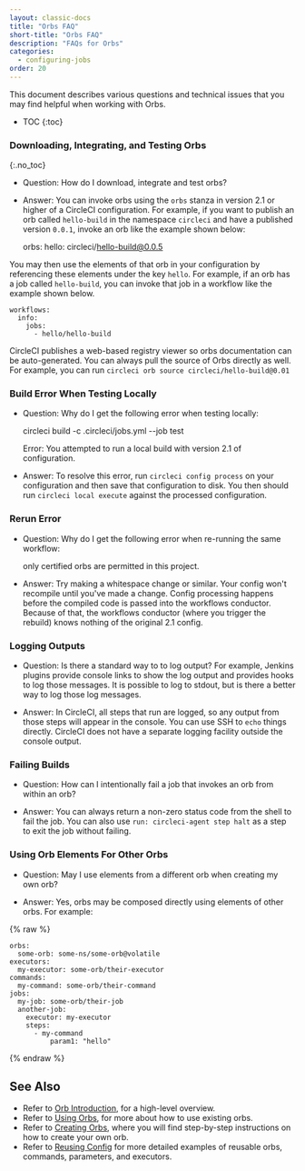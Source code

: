 ```yaml
---
layout: classic-docs
title: "Orbs FAQ"
short-title: "Orbs FAQ"
description: "FAQs for Orbs"
categories:
  - configuring-jobs
order: 20
---
```

This document describes various questions and technical issues that you may find helpful when working with Orbs.

- TOC {:toc}

### Downloading, Integrating, and Testing Orbs

{:.no_toc}

- Question: How do I download, integrate and test orbs?

- Answer: You can invoke orbs using the `orbs` stanza in version 2.1 or higher of a CircleCI configuration. For example, if you want to publish an orb called `hello-build` in the namespace `circleci` and have a published version `0.0.1`, invoke an orb like the example shown below:

    orbs:
         hello: circleci/hello-build@0.0.5
    

You may then use the elements of that orb in your configuration by referencing these elements under the key `hello`. For example, if an orb has a job called `hello-build`, you can invoke that job in a workflow like the example shown below.

    workflows:
      info:
        jobs:
          - hello/hello-build
    

CircleCI publishes a web-based registry viewer so orbs documentation can be auto-generated. You can always pull the source of Orbs directly as well. For example, you can run `circleci orb source circleci/hello-build@0.01`

### Build Error When Testing Locally

- Question: Why do I get the following error when testing locally:

    circleci build -c .circleci/jobs.yml --job test
    

    Error:
    You attempted to run a local build with version 2.1 of configuration.
    

- Answer: To resolve this error, run `circleci config process` on your configuration and then save that configuration to disk. You then should run `circleci local execute` against the processed configuration.

### Rerun Error

- Question: Why do I get the following error when re-running the same workflow:

    only certified orbs are permitted in this project.
    

- Answer: Try making a whitespace change or similar. Your config won't recompile until you've made a change. Config processing happens before the compiled code is passed into the workflows conductor. Because of that, the workflows conductor (where you trigger the rebuild) knows nothing of the original 2.1 config.

<!---
### Environment Variables Not Being Passed at Runtime

Occasionally, when you try to convert a configuration to a 2.0 compatible format, environment variables may not be passed at runtime. For example, if you create a simple configuration in your GitHub repository (for example `https://github.com/yourusername/circle-auto/blob/master/.circleci/echo.yml`) and then call the config using:

```export AUTO_FILE=/Users/yourusername/Desktop/apkpure_app_887.apk
export AUTO_DIR=.
circleci build -c .circleci/echo.yml --job test
```

The config shows:

```#!bin/bash -eo pipefail
echo file $(AUTO_FILE) dir $(AUTO_DIR)
file directlySuccess!
```
Upon execution, you may see the following response:

.circleci/echo.yml

```version: 2
jobs:
  build:
    docker:
    - image: circleci/openjdk:8-jdk
    steps:
    - checkout
  test:
    docker:
    - image: circleci/openjdk:8-jdk
    environment:
    - TERM: dumb
    steps:
    - checkout
    - run:
        command: "echo file ${AUTO_FILE} dir ${AUTO_DIR}"
workflows:
  version: 2
  workflow:
    jobs:
    - build
    - test```

yourusername/circle-autoAdded by GitHub
```
--->

### Logging Outputs

- Question: Is there a standard way to to log output? For example, Jenkins plugins provide console links to show the log output and provides hooks to log those messages. It is possible to log to stdout, but is there a better way to log those log messages.

- Answer: In CircleCI, all steps that run are logged, so any output from those steps will appear in the console. You can use SSH to `echo` things directly. CircleCI does not have a separate logging facility outside the console output.

### Failing Builds

- Question: How can I intentionally fail a job that invokes an orb from within an orb?

- Answer: You can always return a non-zero status code from the shell to fail the job. You can also use `run: circleci-agent step halt` as a step to exit the job without failing.

### Using Orb Elements For Other Orbs

- Question: May I use elements from a different orb when creating my own orb?

- Answer: Yes, orbs may be composed directly using elements of other orbs. For example:

{% raw %}

    orbs:
      some-orb: some-ns/some-orb@volatile
    executors:
      my-executor: some-orb/their-executor
    commands:
      my-command: some-orb/their-command
    jobs:
      my-job: some-orb/their-job
      another-job:
        executor: my-executor
        steps:
          - my-command
              param1: "hello"
    

{% endraw %}

## See Also

- Refer to [Orb Introduction]({{site.baseurl}}/2.0/orb-intro/), for a high-level overview.
- Refer to [Using Orbs]({{site.baseurl}}/2.0/using-orbs/), for more about how to use existing orbs.
- Refer to [Creating Orbs]({{site.baseurl}}/2.0/creating-orbs/), where you will find step-by-step instructions on how to create your own orb.
- Refer to [Reusing Config]({{site.baseurl}}/2.0/reusing-config/) for more detailed examples of reusable orbs, commands, parameters, and executors.